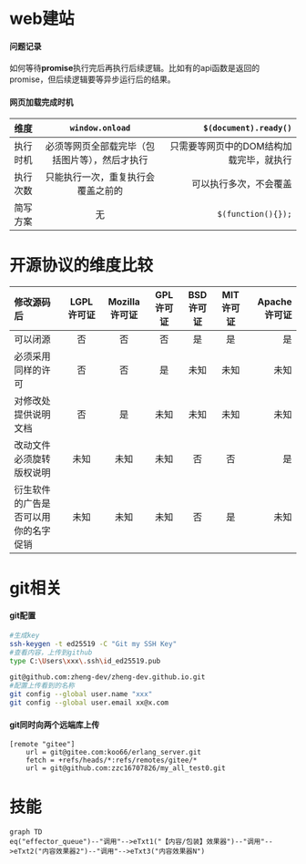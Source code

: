 # web建站

#### 问题记录
如何等待**promise**执行完后再执行后续逻辑。比如有的api函数是返回的promise，但后续逻辑要等异步运行后的结果。

#### 网页加载完成时机

| 维度     |                `window.onload`                 |                   `$(document).ready()` |
| :------- | :--------------------------------------------: | --------------------------------------: |
| 执行时机 | 必须等网页全部载完毕（包括图片等），然后才执行 | 只需要等网页中的DOM结构加载完毕，就执行 |
| 执行次数 |       只能执行一次，重复执行会覆盖之前的       |                  可以执行多次，不会覆盖 |
| 简写方案 |                       无                       |                      `$(function(){});` |




# 开源协议的维度比较

| 修改源码后  |  LGPL许可证 |  Mozilla许可证 | GPL许可证 |  BSD许可证 | MIT许可证 | Apache许可证 |
| :------- | :-------: | :-------: | :-------: | :-------: | :-------: | -------: |
| 可以闭源 | 否 |否 |否 |是|是|是|
| 必须采用同样的许可 | 否 |否 |是 |未知|未知|未知|
| 对修改处提供说明文档 | 否 |是 |未知 |未知|未知|未知|
| 改动文件必须旋转版权说明 | 未知 |未知 |未知 |否|否|是|
| 衍生软件的广告是否可以用你的名字促销 | 未知 |未知 |未知 |否|是|未知|

# git相关

#### git配置
```bash
#生成key
ssh-keygen -t ed25519 -C "Git my SSH Key"
#查看内容，上传到github
type C:\Users\xxx\.ssh\id_ed25519.pub

git@github.com:zheng-dev/zheng-dev.github.io.git
#配置上传看到的名称
git config --global user.name "xxx"
git config --global user.email xx@x.com

```

#### git同时向两个远端库上传
```editorconfig
[remote "gitee"]
	url = git@gitee.com:koo66/erlang_server.git
	fetch = +refs/heads/*:refs/remotes/gitee/*
	url = git@github.com:zzc16707826/my_all_test0.git
```
# 技能
```mermaid
graph TD
eq("effector_queue")--"调用"-->eTxt1("【内容/包装】效果器")--"调用"-->eTxt2("内容效果器2")--"调用"-->eTxt3("内容效果器N")
```
